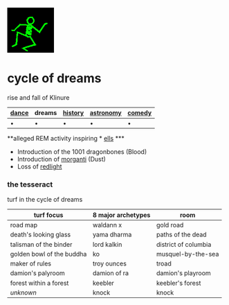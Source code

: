 ![dancer](assets/dancer.gif)

# cycle of dreams

rise and fall of Klinure

|  [dance](dance.md)  | **dreams** |  [history](history.md)  |  [astronomy](astronomy.md)  |  [comedy](comedy.md)  | 
| ------------------- | ---------- | ----------------------- | --------------------------- | --------------------- | 
| •                   | •          | •                       | •                           | •                     | 

**alleged REM activity inspiring * [ells](ells.md) ***

* Introduction of the 1001 dragonbones (Blood)
* Introduction of  [morganti](morganti.md)  (Dust)
* Loss of  [redlight](redlight.md) 

### the tesseract

turf in the cycle of dreams

| **turf focus**            | **8 major archetypes** | **room**             | 
| ------------------------- | ---------------------- | -------------------- | 
| road map                  | waldann x              | gold road            | 
| death's looking glass     | yama dharma            | paths of the dead    | 
| talisman of the binder    | lord kalkin            | district of columbia | 
| golden bowl of the buddha | ko                     | musquel-by-the-sea   | 
| maker of rules            | troy ounces            | troad                | 
| damion's palyroom         | damion of ra           | damion's playroom    | 
| forest within a forest    | keebler                | keebler's forest     | 
| *unknown*                 | knock                  | knock                | 

 